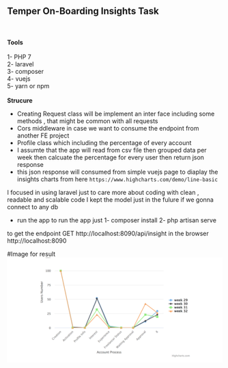  

## Temper On-Boarding Insights Task
<br><br>
 <b>Tools</b><br><br>
 1- PHP 7 <br>
 2- laravel<br>
 3- composer<br>
 4- vuejs<br>
 5- yarn or npm<br><br>
 <b>Strucure</b>
 
  - Creating Request class will be implement an inter face including some methods , 
 that might be common with all requests 
 - Cors middleware in case we want to consume the endpoint from another FE project
 - Profile class which including the percentage of every account
 - I assumte that the app will read from csv file then grouped data per week 
 then calcuate the percentage for every user 
 then return json response 
 - this json response will consumed from simple vuejs page 
 to diaplay the insights charts from here 
 `https://www.highcharts.com/demo/line-basic`
 
 I focused in using laravel just to care more about coding with clean , readable and scalable code 
 I kept the model just in the fulure if we gonna connect to any db 
 
 
 - run the app 
 to run the app just 
 1- composer install
 2- php artisan serve
 
 to get the endpoint 
 GET http://localhost:8090/api/insight
 in the browser 
 http://localhost:8090
 
 

#Image for result
![insights](resources/assets/insights.png)
